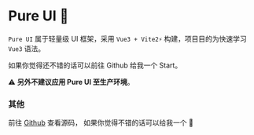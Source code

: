 # **Pure UI** 👋

`Pure UI` 属于轻量级 UI 框架，采用 `Vue3 + Vite2⚡` 构建，项目目的为快速学习 `Vue3` 语法。

如果你觉得还不错的话可以前往 Github 给我一个 Start。

⚠️ **另外不建议应用 Pure UI 至生产环境**。

### 其他

前往 [Github](https://github.com/miniaoe/pure-ui) 查看源码， 如果你觉得不错的话可以给我一个 🌟
